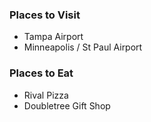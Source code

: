 ### Places to Visit

- Tampa Airport
- Minneapolis / St Paul Airport

### Places to Eat

- Rival Pizza
- Doubletree Gift Shop
